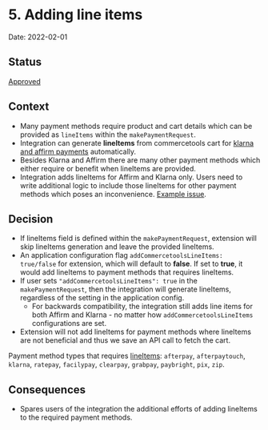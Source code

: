 # 5. Adding line items

Date: 2022-02-01

## Status

[Approved](https://github.com/commercetools/commercetools-adyen-integration/pull/918)

## Context

- Many payment methods require product and cart details which can be provided as `lineItems` within the `makePaymentRequest`.
- Integration can generate **lineItems** from commercetools cart for [klarna and affirm payments](https://github.com/commercetools/commercetools-adyen-integration/blob/v9.6.0/extension/docs/WebComponentsIntegrationGuide.md#klarna-payment-and-affirm-payment) automatically.
- Besides Klarna and Affirm there are many other payment methods which either require or benefit when lineItems are provided.
- Integration adds lineItems for Affirm and Klarna only. Users need to write additional logic to include those lineItems for other payment methods which poses an inconvenience. [Example issue](https://github.com/commercetools/commercetools-adyen-integration/issues/728).

## Decision

- If lineItems field is defined within the `makePaymentRequest`, extension will skip lineItems generation and leave the provided lineItems.
- An application configuration flag `addCommercetoolsLineItems: true/false` for extension, which will default to **false**. If set to **true**, it would add lineItems to payment methods that requires lineItems.
- If user sets `"addCommercetoolsLineItems": true` in the `makePaymentRequest`, then the integration will generate lineItems, regardless of the setting in the application config.
    - For backwards compatibility, the integration still adds line items for both Affirm and Klarna - no matter how `addCommercetoolsLineItems` configurations are set.
- Extension will not add lineItems for payment methods where lineItems are not beneficial and thus we save an API call to fetch the cart.

Payment method types that requires [lineItems](https://docs.adyen.com/api-explorer/#/CheckoutService/latest/payments__reqParam_lineItems): 
`afterpay`, `afterpaytouch`, `klarna`, `ratepay`, `facilypay`, `clearpay`, `grabpay`, `paybright`, `pix`, `zip`.

## Consequences

- Spares users of the integration the additional efforts of adding lineItems to the required payment methods.
